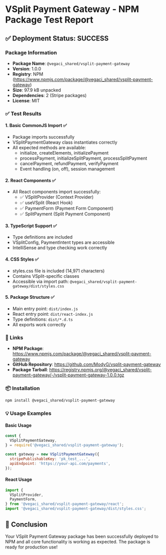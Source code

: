 # VSplit Payment Gateway - NPM Package Test Report

## ✅ Deployment Status: SUCCESS

### Package Information

- **Package Name**: `@vegaci_shared/vsplit-payment-gateway`
- **Version**: 1.0.0
- **Registry**: NPM (https://www.npmjs.com/package/@vegaci_shared/vsplit-payment-gateway)
- **Size**: 97.9 kB unpacked
- **Dependencies**: 2 (Stripe packages)
- **License**: MIT

### ✅ Test Results

#### 1. Basic CommonJS Import ✅

- Package imports successfully
- VSplitPaymentGateway class instantiates correctly
- All expected methods are available:
  - initialize, createElements, initializePayment
  - processPayment, initializeSplitPayment, processSplitPayment
  - cancelPayment, refundPayment, verifyPayment
  - Event handling (on, off), session management

#### 2. React Components ✅

- All React components import successfully:
  - ✅ VSplitProvider (Context Provider)
  - ✅ useVSplit (React Hook)
  - ✅ PaymentForm (Payment Form Component)
  - ✅ SplitPayment (Split Payment Component)

#### 3. TypeScript Support ✅

- Type definitions are included
- VSplitConfig, PaymentIntent types are accessible
- IntelliSense and type checking work correctly

#### 4. CSS Styles ✅

- styles.css file is included (14,971 characters)
- Contains VSplit-specific classes
- Accessible via import path: `@vegaci_shared/vsplit-payment-gateway/dist/styles.css`

#### 5. Package Structure ✅

- Main entry point: `dist/index.js`
- React entry point: `dist/react-index.js`
- Type definitions: `dist/*.d.ts`
- All exports work correctly

### 🔗 Links

- **NPM Package**: https://www.npmjs.com/package/@vegaci_shared/vsplit-payment-gateway
- **GitHub Repository**: https://github.com/ModyG/vsplit-payment-gateway
- **Package Tarball**: https://registry.npmjs.org/@vegaci_shared/vsplit-payment-gateway/-/vsplit-payment-gateway-1.0.0.tgz

### 📦 Installation

```bash
npm install @vegaci_shared/vsplit-payment-gateway
```

### 💡 Usage Examples

#### Basic Usage

```javascript
const {
  VSplitPaymentGateway,
} = require('@vegaci_shared/vsplit-payment-gateway');

const gateway = new VSplitPaymentGateway({
  stripePublishableKey: 'pk_test_...',
  apiEndpoint: 'https://your-api.com/payments',
});
```

#### React Usage

```javascript
import {
  VSplitProvider,
  PaymentForm,
} from '@vegaci_shared/vsplit-payment-gateway/react';
import '@vegaci_shared/vsplit-payment-gateway/dist/styles.css';
```

## 🎉 Conclusion

Your VSplit Payment Gateway package has been successfully deployed to NPM and all core functionality is working as expected. The package is ready for production use!
